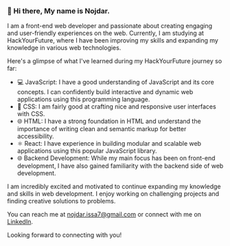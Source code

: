 ### 👋 Hi there, My name is Nojdar.

I am a front-end web developer and passionate about creating engaging and user-friendly experiences on the web. Currently, I am studying at HackYourFuture, where I have been improving my skills and expanding my knowledge in various web technologies.

Here's a glimpse of what I've learned during my HackYourFuture journey so far:
- 💻 JavaScript: I have a good understanding of JavaScript and its core concepts. I can confidently build interactive and dynamic web applications using this programming language.
- 🎨 CSS: I am fairly good at crafting nice and responsive user interfaces with CSS.
- 🌐 HTML: I have a strong foundation in HTML and understand the importance of writing clean and semantic markup for better accessibility.
- ⚛️ React: I have experience in building modular and scalable web applications using this popular JavaScript library.
- 🌐 Backend Development: While my main focus has been on front-end development, I have also gained familiarity with the backend side of web development.

I am incredibly excited and motivated to continue expanding my knowledge and skills in web development. I enjoy working on challenging projects and finding creative solutions to problems.

You can reach me at nojdar.issa7@gmail.com or connect with me on [LinkedIn](https://www.linkedin.com/in/nojdar/).

Looking forward to connecting with you!




<!--
**NojdarTaho/NojdarTaho** is a ✨ _special_ ✨ repository because its `README.md` (this file) appears on your GitHub profile.

Here are some ideas to get you started:

- 🔭 I’m currently working on ...
- 🌱 I’m currently learning ...
- 👯 I’m looking to collaborate on ...
- 🤔 I’m looking for help with ...
- 💬 Ask me about ...
- 📫 How to reach me: ...
- 😄 Pronouns: ...
- ⚡ Fun fact: ...
-->
